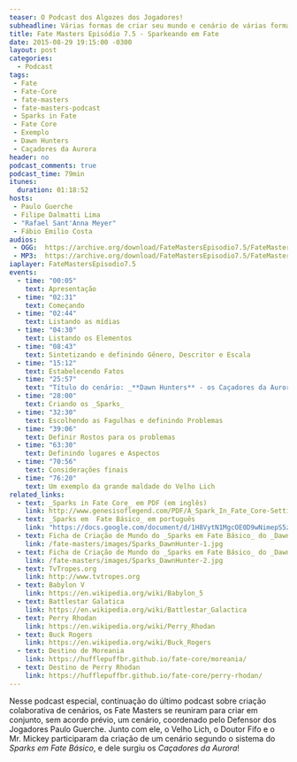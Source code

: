 ```yaml
---
teaser: O Podcast dos Algozes dos Jogadores!
subheadline: Várias formas de criar seu mundo e cenário de várias formas
title: Fate Masters Episódio 7.5 - Sparkeando em Fate
date: 2015-08-29 19:15:00 -0300
layout: post
categories:
  - Podcast
tags:
 - Fate
 - Fate-Core
 - fate-masters
 - fate-masters-podcast
 - Sparks in Fate
 - Fate Core
 - Exemplo
 - Dawn Hunters
 - Caçadores da Aurora
header: no
podcast_comments: true 
podcast_time: 79min
itunes:
  duration: 01:18:52
hosts:
 - Paulo Guerche
 - Filipe Dalmatti Lima
 - "Rafael Sant'Anna Meyer"
 - Fábio Emilio Costa
audios:
 - OGG:  https://archive.org/download/FateMastersEpisodio7.5/FateMastersEp7.5.ogg
 - MP3:  https://archive.org/download/FateMastersEpisodio7.5/FateMastersEp7.5.mp3
iaplayer: FateMastersEpisodio7.5
events: 
  - time: "00:05"
    text: Apresentação
  - time: "02:31"
    text: Começando
  - time: "02:44"
    text: Listando as mídias
  - time: "04:30"
    text: Listando os Elementos
  - time: "08:43"
    text: Sintetizando e definindo Gênero, Descritor e Escala
  - time: "15:12"
    text: Estabelecendo Fatos
  - time: "25:57"
    text: "Título do cenário: _**Dawn Hunters** - os Caçadores da Aurora_"
  - time: "28:00"
    text: Criando os _Sparks_
  - time: "32:30"
    text: Escolhendo as Fagulhas e definindo Problemas
  - time: "39:06"
    text: Definir Rostos para os problemas
  - time: "63:30"
    text: Definindo lugares e Aspectos
  - time: "70:56"
    text: Considerações finais
  - time: "76:20"
    text: Um exemplo da grande maldade do Velho Lich
related_links:
  - text: _Sparks in Fate Core_ em PDF (em inglês)
    link: http://www.genesisoflegend.com/PDF/A_Spark_In_Fate_Core-Setting_Creation_System.pdf
  - text: _Sparks em  Fate Básico_ em português
    link: "https://docs.google.com/document/d/1H8VytN1MgcOE0D9wNimepS5z96d1rtbxjzEW4HbxpBA/edit?usp=sharing"
  - text: Ficha de Criação de Mundo do _Sparks em Fate Básico_ do _Dawn Hunters_ (Parte 1)
    link: /fate-masters/images/Sparks_DawnHunter-1.jpg
  - text: Ficha de Criação de Mundo do _Sparks em Fate Básico_ do _Dawn Hunters_ (Parte 2)
    link: /fate-masters/images/Sparks_DawnHunter-2.jpg
  - text: TvTropes.org
    link: http://www.tvtropes.org
  - text: Babylon V
    link: https://en.wikipedia.org/wiki/Babylon_5
  - text: Battlestar Galatica
    link: https://en.wikipedia.org/wiki/Battlestar_Galactica
  - text: Perry Rhodan
    link: https://en.wikipedia.org/wiki/Perry_Rhodan
  - text: Buck Rogers
    link: https://en.wikipedia.org/wiki/Buck_Rogers
  - text: Destino de Moreania
    link: https://hufflepuffbr.github.io/fate-core/moreania/
  - text: Destino de Perry Rhodan
    link: https://hufflepuffbr.github.io/fate-core/perry-rhodan/
---
```


Nesse podcast  especial, continuação  do último podcast  sobre criação
colaborativa de  cenários, os Fate  Masters se reuniram para  criar em
conjunto, sem acordo prévio, um  cenário, coordenado pelo Defensor dos
Jogadores Paulo Guerche. Junto com ele,  o Velho Lich, o Doutor Fifo e
o Mr. Mickey  participaram da criação de um cenário  segundo o sistema
do _Sparks em Fate Básico_, e dele surgiu os _Caçadores da Aurora_!

